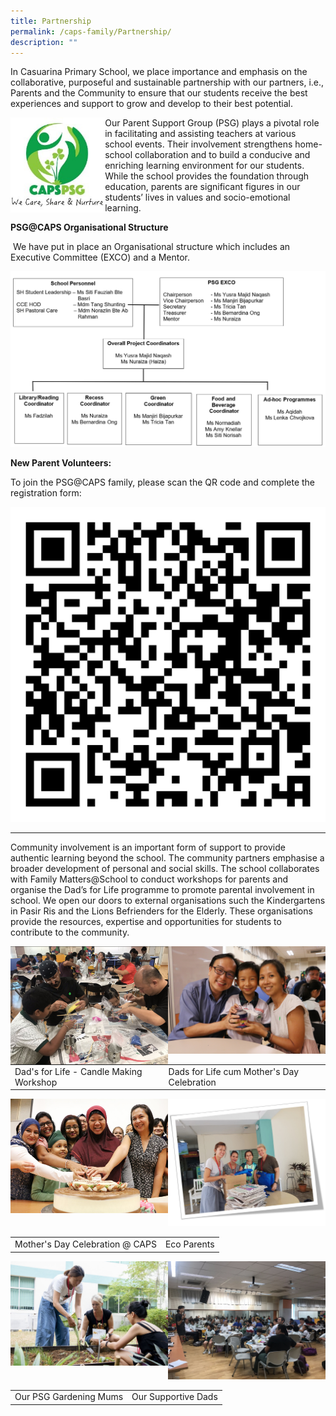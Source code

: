 ```yaml
---
title: Partnership
permalink: /caps-family/Partnership/
description: ""
---
```

In Casuarina Primary School, we place importance and emphasis on the collaborative, purposeful and sustainable partnership with our partners, i.e., Parents and the Community to ensure that our students receive the best experiences and support to grow and develop to their best potential.

<img src="/images/logo%20partnership.jpeg" 
     style="width:30%;float:left">
		 
Our Parent Support Group (PSG) plays a pivotal role in facilitating and assisting teachers at various school events. Their involvement strengthens home-school collaboration and to build a conducive and enriching learning environment for our students. While the school provides the foundation through education, parents are significant figures in our students’ lives in values and socio-emotional learning.


**PSG@CAPS Organisational Structure**  

 We have put in place an Organisational structure which includes an Executive Committee (EXCO) and a Mentor.
 
 ![](/images/PSG%20CHART.png)
 
 **New Parent Volunteers:**  

  

To join the PSG@CAPS family, please scan the QR code and complete the registration form:

![](/images/PSG%20QR%20Code.jpeg)

___

Community involvement is an important form of support to provide authentic learning beyond the school. The community partners emphasise a broader development of personal and social skills. The school collaborates with Family Matters@School to conduct workshops for parents and organise the Dad’s for Life programme to promote parental involvement in school. We open our doors to external organisations such the Kindergartens in Pasir Ris and the Lions Befrienders for the Elderly. These organisations provide the resources, expertise and opportunities for students to contribute to the community.

<img src="/images/Picture.png" 
     style="width:50%;float:left">
		 <img src="/images/Picture2.png" 
     style="width:50%">
		 

|||
| -------- | -------- | 
| Dad's for Life - Candle Making Workshop     | Dads for Life cum Mother's Day Celebration     |

<img src="/images/Picture1.png" 
     style="width:50%;float:left">
		 <img src="/images/Eco%20Parents.jpeg" 
     style="width:50%">

|||
| -------- | -------- | 
| Mother's Day Celebration @ CAPS    | Eco Parents   |

<img src="/images/Our%20PSG%20Gardening%20Mums.jpeg" 
     style="width:50%;float:left">
		 <img src="/images/Our%20Supportive%20Dads.jpeg" 
     style="width:50%">

|||
| -------- | -------- | 
| Our PSG Gardening Mums    | Our Supportive Dads   |